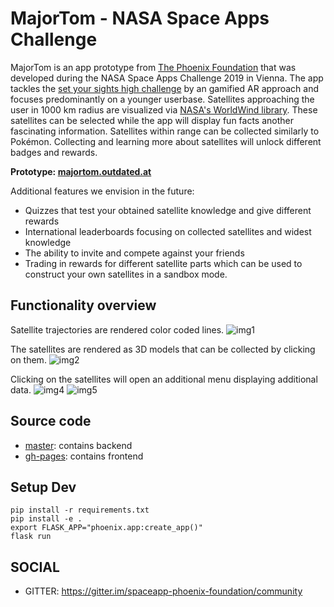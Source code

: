 # MajorTom - NASA Space Apps Challenge 

MajorTom is an app prototype from [The Phoenix Foundation](https://github.com/The-Phoenix-Foundation) that was developed during the NASA Space Apps Challenge 2019 in Vienna. The app tackles the [set your sights high challenge](https://2019.spaceappschallenge.org/challenges/living-our-world/set-your-sights-high/details) by an gamified AR approach and focuses predominantly on a younger userbase. Satellites approaching the user in 1000 km radius are visualized via [NASA's WorldWind library](https://worldwind.arc.nasa.gov/). These satellites can be selected while the app will display fun facts another fascinating information. Satellites within range can be collected similarly to Pokémon. Collecting and learning more about satellites will unlock different badges and rewards.

**Prototype: [majortom.outdated.at](http://majortom.outdated.at)**

Additional features we envision in the future:
- Quizzes that test your obtained satellite knowledge and give different rewards
- International leaderboards focusing on collected satellites and widest knowledge
- The ability to invite and compete against your friends
- Trading in rewards for different satellite parts which can be used to construct your own satellites in a sandbox mode. 

## Functionality overview
Satellite trajectories are rendered color coded lines. 
![img1](https://github.com/The-Phoenix-Foundation/majortom/blob/gh-pages/images/satellite.jpg)

The satellites are rendered as 3D models that can be collected by clicking on them. 
![img2](https://github.com/The-Phoenix-Foundation/majortom/blob/gh-pages/images/satellite2.jpg)

Clicking on the satellites will open an additional menu displaying additional data.
![img4](https://github.com/The-Phoenix-Foundation/majortom/blob/gh-pages/images/satellite_stats.jpg)
![img5](https://github.com/The-Phoenix-Foundation/majortom/blob/gh-pages/images/satellite_stats2.jpg)

## Source code
- [master](https://github.com/The-Phoenix-Foundation/majortom/blob/master/): contains backend
- [gh-pages](https://github.com/The-Phoenix-Foundation/majortom/blob/gh-pages/): contains frontend


## Setup Dev
```
pip install -r requirements.txt
pip install -e .
export FLASK_APP="phoenix.app:create_app()"
flask run
```


## SOCIAL

- GITTER: https://gitter.im/spaceapp-phoenix-foundation/community


